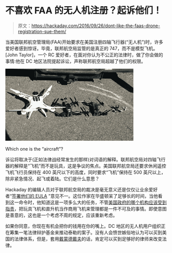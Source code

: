 # 不喜欢 FAA 的无人机注册？起诉他们！

> 原文：<https://hackaday.com/2016/09/26/dont-like-the-faas-drone-registration-sue-them/>

当美国联邦航空管理局(FAA)开始要求在美国注册四轴飞行器(“无人机”)时，许多爱好者感到惊讶。毕竟，联邦航空局监管的是真正的 747，而不是模型飞机。[John Taylor]，一个 RC 爱好者，在面对你认为不公正的法律时，做了你会做的事情:他在 DC 地区法院提起诉讼，声称联邦航空局超越了他们的权限。

[![Which one is the "aircraft"?](img/e7e13e169b88fbd3347c4c2d3abc2c14.png)](https://hackaday.com/wp-content/uploads/2016/09/highres_447845459.jpeg)

Which one is the “aircraft”?

诉讼将取决于(正如法律战经常发生的那样)对词语的解释。联邦航空局对四轴飞行器的解释是“飞机”而不是玩具，这是争议的焦点。美国联邦航空局还要求休闲遥控飞机飞行员保持在 400 英尺以下的高度，同时要求“飞机”保持在 500 英尺以上，除非紧急情况、起飞或着陆。它们是什么意思？

Hackaday 的编辑人员对于联邦航空局的裁决是毫无意义还是仅仅让业余爱好者“[签署他们的 EULA](http://hackaday.com/2015/12/29/drone-registration-is-just-faa-making-you-read-their-eula/) ”意见不一。这位作家在华盛顿呆了足够长的时间，当他看到这一命令时，他知道这是一项多么大的任务，不管[美国政府的哪个机构应该受到指责](http://hackaday.com/2014/06/26/congress-destroys-a-hobby-faa-gets-the-blame/)，把玩具飞机和直升机当作商用飞机来管理都是一件不可及的事情。即使意图是善意的，这也是一个考虑不周的规定，应该重新考虑。

如果你同意，你现在有机会把你的钱用在你的嘴上。DC 地区的无人机用户组织正在筹集一笔法律辩护基金来推动泰勒的案子。没有人会愤世嫉俗地认为可以买到美国的法律体系，但是，套用[戴蒙德戴夫](https://www.brainyquote.com/quotes/quotes/d/davidleero137387.html)的话，肯定可以买到足够好的律师来改变法律。